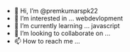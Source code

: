 - 👋 Hi, I’m @premkumarspk22
- 👀 I’m interested in ... webdevlopment  
- 🌱 I’m currently learning ... javascript
- 💞️ I’m looking to collaborate on ... 
- 📫 How to reach me ...

<!---
premkumarspk22/premkumarspk22 is a ✨ special ✨ repository because its `README.md` (this file) appears on your GitHub profile.
You can click the Preview link to take a look at your changes.
--->
